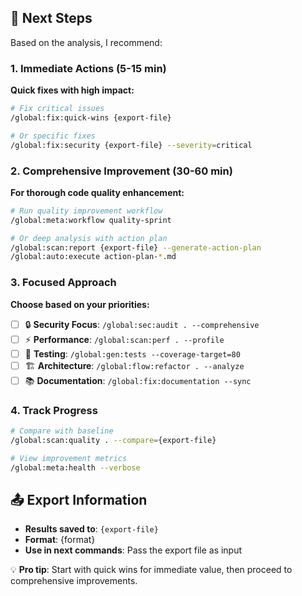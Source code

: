 ## 🎯 Next Steps

Based on the analysis, I recommend:

### 1. **Immediate Actions** (5-15 min)

**Quick fixes with high impact:**

```bash
# Fix critical issues
/global:fix:quick-wins {export-file}

# Or specific fixes
/global:fix:security {export-file} --severity=critical
```

### 2. **Comprehensive Improvement** (30-60 min)

**For thorough code quality enhancement:**

```bash
# Run quality improvement workflow
/global:meta:workflow quality-sprint

# Or deep analysis with action plan
/global:scan:report {export-file} --generate-action-plan
/global:auto:execute action-plan-*.md
```

### 3. **Focused Approach**

**Choose based on your priorities:**

- [ ] 🔒 **Security Focus**: `/global:sec:audit . --comprehensive`
- [ ] ⚡ **Performance**: `/global:scan:perf . --profile`
- [ ] 🧪 **Testing**: `/global:gen:tests --coverage-target=80`
- [ ] 🏗️ **Architecture**: `/global:flow:refactor . --analyze`
- [ ] 📚 **Documentation**: `/global:fix:documentation --sync`

### 4. **Track Progress**

```bash
# Compare with baseline
/global:scan:quality . --compare={export-file}

# View improvement metrics
/global:meta:health --verbose
```

## 📤 Export Information

- **Results saved to**: `{export-file}`
- **Format**: {format}
- **Use in next commands**: Pass the export file as input

💡 **Pro tip**: Start with quick wins for immediate value, then proceed to comprehensive improvements.
